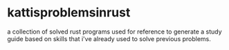 # kattisproblemsinrust

a collection of solved rust programs used for reference to generate a study guide based on skills that i've already used to solve previous problems.
